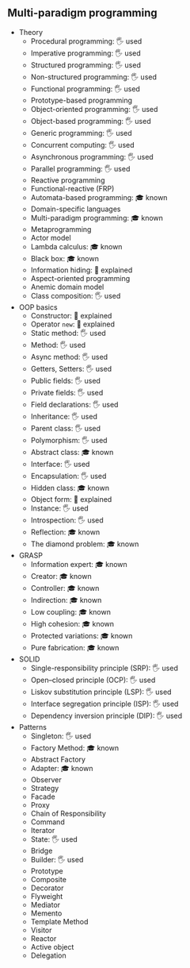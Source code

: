 ## Multi-paradigm programming

- Theory
  - Procedural programming: 🖐️ used
  - Imperative programming: 🖐️ used
  - Structured programming: 🖐️ used
  - Non-structured programming: 🖐️ used
  - Functional programming: 🖐️ used
  - Prototype-based programming
  - Object-oriented programming: 🖐️ used
  - Object-based programming: 🖐️ used
  - Generic programming: 🖐️ used
  - Concurrent computing: 🖐️ used
  - Asynchronous programming: 🖐️ used
  - Parallel programming: 🖐️ used
  - Reactive programming
  - Functional-reactive (FRP)
  - Automata-based programming: 🎓 known
  - Domain-specific languages
  - Multi-paradigm programming: 🎓 known
  - Metaprogramming
  - Actor model
  - Lambda calculus: 🎓 known
  - Black box: 🎓 known
  - Information hiding: 🙋 explained
  - Aspect-oriented programming
  - Anemic domain model
  - Class composition: 🖐️ used
- OOP basics
  - Constructor: 🙋 explained
  - Operator `new`: 🙋 explained
  - Static method: 🖐️ used
  - Method: 🖐️ used
  - Async method: 🖐️ used
  - Getters, Setters: 🖐️ used
  - Public fields: 🖐️ used
  - Private fields: 🖐️ used
  - Field declarations: 🖐️ used
  - Inheritance: 🖐️ used
  - Parent class: 🖐️ used
  - Polymorphism: 🖐️ used
  - Abstract class: 🎓 known
  - Interface: 🖐️ used
  - Encapsulation: 🖐️ used
  - Hidden class: 🎓 known
  - Object form: 🙋 explained
  - Instance: 🖐️ used
  - Introspection: 🖐️ used
  - Reflection: 🎓 known
  - The diamond problem: 🎓 known
- GRASP
  - Information expert: 🎓 known
  - Creator: 🎓 known
  - Controller: 🎓 known
  - Indirection: 🎓 known
  - Low coupling: 🎓 known
  - High cohesion: 🎓 known
  - Protected variations: 🎓 known
  - Pure fabrication: 🎓 known
- SOLID
  - Single-responsibility principle (SRP): 🖐️ used
  - Open–closed principle (OCP): 🖐️ used
  - Liskov substitution principle (LSP): 🖐️ used
  - Interface segregation principle (ISP): 🖐️ used
  - Dependency inversion principle (DIP): 🖐️ used
- Patterns
  - Singleton: 🖐️ used
  - Factory Method: 🎓 known
  - Abstract Factory
  - Adapter: 🎓 known
  - Observer
  - Strategy
  - Facade
  - Proxy
  - Chain of Responsibility
  - Command
  - Iterator
  - State: 🖐️ used
  - Bridge
  - Builder: 🖐️ used
  - Prototype
  - Composite
  - Decorator
  - Flyweight
  - Mediator
  - Memento
  - Template Method
  - Visitor
  - Reactor
  - Active object
  - Delegation
